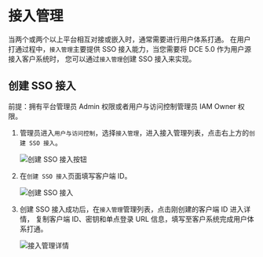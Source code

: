 # 接入管理
  
当两个或两个以上平台相互对接或嵌入时，通常需要进行用户体系打通。
在用户打通过程中，`接入管理`主要提供 SSO 接入能力，当您需要将 DCE 5.0 作为用户源接入客户系统时，
您可以通过`接入管理`创建 SSO 接入来实现。
  
## 创建 SSO 接入

前提：拥有平台管理员 Admin 权限或者用户与访问控制管理员 IAM Owner 权限。

1. 管理员进入`用户与访问控制`，选择`接入管理`，进入接入管理列表，点击右上方的`创建 SSO 接入`。

    ![创建 SSO 接入按钮](https://docs.daocloud.io/daocloud-docs-images/docs/zh/docs/ghippo/images/sso1.png)

2. 在`创建 SSO 接入`页面填写客户端 ID。

    ![创建 SSO 接入](https://docs.daocloud.io/daocloud-docs-images/docs/zh/docs/ghippo/images/sso2.png)
  
3. 创建 SSO 接入成功后，在`接入管理`管理列表，点击刚创建的客户端 ID 进入详情，
   复制客户端 ID、密钥和单点登录 URL 信息，填写至客户系统完成用户体系打通。

    ![接入管理详情](https://docs.daocloud.io/daocloud-docs-images/docs/zh/docs/ghippo/images/sso3.png)
